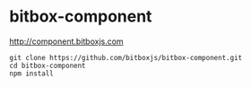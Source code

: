 # bitbox-component
http://component.bitboxjs.com

```
git clone https://github.com/bitboxjs/bitbox-component.git
cd bitbox-component
npm install
```
